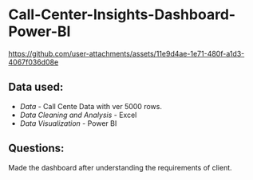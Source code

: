 # Call-Center-Insights-Dashboard-Power-BI
https://github.com/user-attachments/assets/11e9d4ae-1e71-480f-a1d3-4067f036d08e
## Data used:
*  *Data* - Call Cente Data with ver 5000 rows.
*  *Data Cleaning and Analysis* - Excel
*  *Data Visualization* - Power BI

## Questions:
Made the dashboard after understanding the requirements of client.
